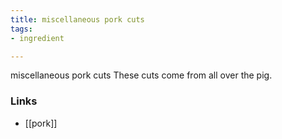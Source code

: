 ```yaml
---
title: miscellaneous pork cuts
tags:
- ingredient

---
```

miscellaneous pork cuts These cuts come from all over the pig.

### Links

* [[pork]]
